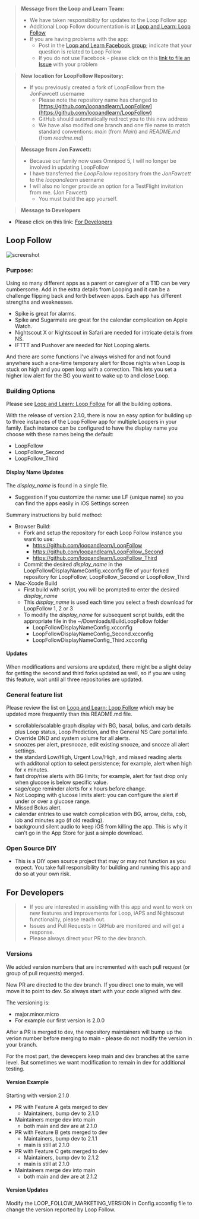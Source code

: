 > **Message from the Loop and Learn Team:**
> * We have taken responsibility for updates to the Loop Follow app
> * Additional Loop Follow documentation is at [Loop and Learn: Loop Follow](https://www.loopandlearn.org/loop-follow/)
> * If you are having problems with the app:
>     * Post in the [Loop and Learn Facebook group](https://www.facebook.com/groups/LOOPandLEARN); indicate that your question is related to Loop Follow
>     * If you do not use Facebook - please click on this [link to file an Issue](https://github.com/loopandlearn/LoopFollow/issues) with your problem

> **New location for LoopFollow Repository:**
> * If you previously created a fork of LoopFollow from the JonFawcett username
>    * Please note the repository name has changed to [https://github.com/loopandlearn/LoopFollow](https://github.com/loopandlearn/LoopFollow)
>    * GitHub should automatically redirect you to this new address
>    * We have also modifed one branch and one file name to match standard conventions: _main_ (from _Main_) and _README.md_ (from _readme.md_)

> **Message from Jon Fawcett:**
> * Because our family now uses Omnipod 5, I will no longer be involved in updating LoopFollow
> * I have transferred the _LoopFollow_ repository from the _JonFawcett_ to the _loopandlearn_ username
> * I will also no longer provide an option for a TestFlight invitation from me. (Jon Fawcett)
>   * You must build the app yourself.

> **Message to Developers**

* Please click on this link: [For Developers](#for-developers)

## Loop Follow 
![screenshot](https://user-images.githubusercontent.com/38429455/93782187-436e8880-fbf8-11ea-8709-e2afba692132.png)

### Purpose:

Using so many different apps as a parent or caregiver of a T1D can be very cumbersome. Add in the extra details from Looping
and it can be a challenge flipping back and forth between apps. Each app has different strengths and weaknesses.
- Spike is great for alarms. 
- Spike and Sugarmate are great for the calendar complication on Apple Watch. 
- Nightscout X or Nightscout in Safari are needed for intricate details from NS.
- IFTTT and Pushover are  needed for Not Looping alerts.

And there are some functions I've always wished for and not found anywhere such a one-time temporary alert
for those nights when Loop is stuck on high and you open loop with a correction. This lets you set a higher
low alert for the BG you want to wake up to and close Loop.

### Building Options

Please see [Loop and Learn: Loop Follow](https://www.loopandlearn.org/loop-follow/) for all the building options.

With the release of version 2.1.0, there is now an easy option for building up to three instances of the Loop Follow app for multiple Loopers in your family. Each instance can be configured to have the display name you choose with these names being the default:

* LoopFollow
* LoopFollow_Second
* LoopFollow_Third

#### Display Name Updates

The _display_name_ is found in a single file.

* Suggestion if you customize the name: use LF {unique name} so you can find the apps easily in iOS Settings screen

Summary instructions by build method:

* Browser Build:
    * Fork and setup the repository for each Loop Follow instance you want to use: 
        * https://github.com/loopandlearn/LoopFollow
        * https://github.com/loopandlearn/LoopFollow_Second
        * https://github.com/loopandlearn/LoopFollow_Third
    * Commit the desired _display_name_ in the LoopFollowDisplayNameConfig.xcconfig file of your forked repository for LoopFollow, LoopFollow_Second or LoopFollow_Third
* Mac-Xcode Build
    * First build with script, you will be prompted to enter the desired _display_name_
    * This _display_name_ is used each time you select a fresh download for LoopFollow 1, 2 or 3
    * To modify the _display_name_ for subsequent script builds, edit the appropriate file in the ~/Downloads/BuildLoopFollow folder
        *  LoopFollowDisplayNameConfig.xcconfig 
        *  LoopFollowDisplayNameConfig_Second.xcconfig 
        *  LoopFollowDisplayNameConfig_Third.xcconfig 

#### Updates

When modifications and versions are updated, there might be a slight delay for getting the second and third forks updated as well, so if you are using this feature, wait until all three repositories are updated.

### General feature list

Please review the list on [Loop and Learn: Loop Follow](https://www.loopandlearn.org/loop-follow/) which may be updated more frequently than this README.md file.

- scrollable/scalable graph display with BG, basal, bolus, and carb details plus Loop status, Loop Prediction, and the General NS Care portal info.
- Override DND and system volume for all alerts.
- snoozes per alert, presnooze, edit existing snooze, and snooze all alert settings.
- the standard Low/High, Urgent Low/High, and missed reading alerts with additonal option to select persistence; for example, alert when high for x minutes.
- fast drop/rise alerts with BG limits; for example, alert for fast drop only when glucose is below specific value.
- sage/cage reminder alerts for x hours before change.
- Not Looping with glucose limits alert: you can configure the alert if under or over a glucose range.
- Missed Bolus alert.
- calendar entries to use watch complication with BG, arrow, delta, cob, iob and minutes ago (if old reading).
- background silent audio to keep iOS from killing the app. This is why it can’t go in the App Store for just a simple download.

### Open Source DIY
- This is a DIY open source project that may or may not function as you expect. You take full responsibility for building and running this app and do so at your own risk.

## For Developers

> * If you are interested in assisting with this app and want to work on new features and improvements for Loop, iAPS and Nightscout functionality, please reach out. 
> * Issues and Pull Requests in GitHub are monitored and will get a response. 
> * Please always direct your PR to the dev branch.

### Versions

We added version numbers that are incremented with each pull request (or group of pull requests) merged.

New PR are directed to the dev branch. If you direct one to main, we will move it to point to dev. So always start with your code aligned with dev.

The versioning is:

* major.minor.micro
* For example our first version is 2.0.0

After a PR is merged to dev, the repository maintainers will bump up the verion number before merging to main - please do not modify the version in your branch.

For the most part, the deveopers keep main and dev branches at the same level. But sometimes we want modification to remain in dev for additional testing.

#### Version Example

Starting with version 2.1.0

* PR with Feature A gets merged to dev
    * Maintainers, bump dev to 2.1.0
* Maintainers merge dev into main
    * both main and dev are at 2.1.0
* PR with Feature B gets merged to dev
    * Maintainers, bump dev to 2.1.1
    * main is still at 2.1.0
* PR with Feature C gets merged to dev
    * Maintainers, bump dev to 2.1.2
    * main is still at 2.1.0
* Maintainers merge dev into main
    * both main and dev are at 2.1.2

#### Version Updates

Modify the LOOP_FOLLOW_MARKETING_VERSION in Config.xcconfig file to change the version reported by Loop Follow.

